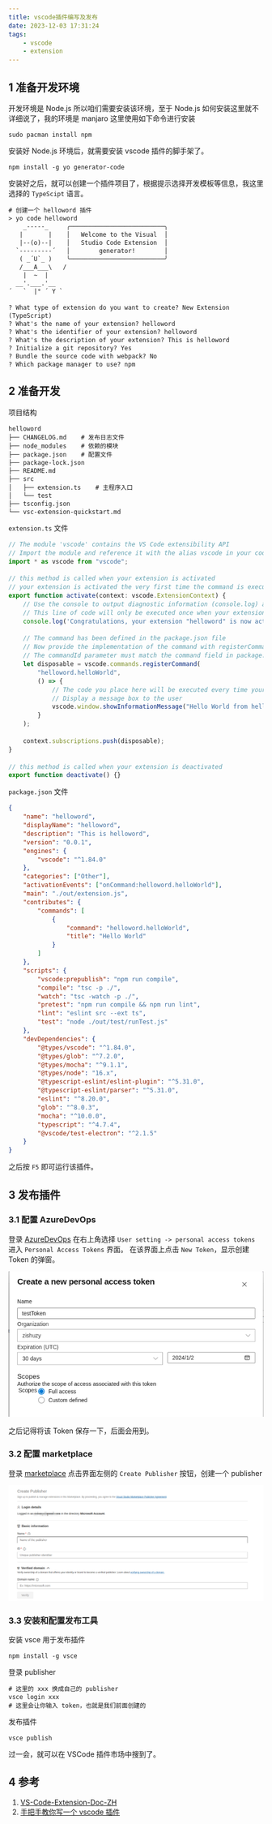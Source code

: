 ```yaml
---
title: vscode插件编写及发布
date: 2023-12-03 17:31:24
tags:
    - vscode
    - extension
---
```


## 1 准备开发环境

开发环境是 Node.js 所以咱们需要安装该环境，至于 Node.js 如何安装这里就不详细说了，我的环境是 manjaro 这里使用如下命令进行安装

```shell
sudo pacman install npm
```

安装好 Node.js 环境后，就需要安装 vscode 插件的脚手架了。

```shell
npm install -g yo generator-code
```

安装好之后，就可以创建一个插件项目了，根据提示选择开发模板等信息，我这里选择的 `TypeScipt` 语言。

```shell
# 创建一个 helloword 插件
> yo code helloword
    _-----_     ╭──────────────────────────╮
   |       |    │   Welcome to the Visual  │
   |--(o)--|    │   Studio Code Extension  │
  `---------´   │        generator!        │
   ( _´U`_ )    ╰──────────────────────────╯
   /___A___\   /
    |  ~  |      
  __'.___.'__    
´   `  |° ´ Y `  

? What type of extension do you want to create? New Extension (TypeScript)
? What's the name of your extension? helloword
? What's the identifier of your extension? helloword
? What's the description of your extension? This is helloword
? Initialize a git repository? Yes
? Bundle the source code with webpack? No
? Which package manager to use? npm
```

## 2 准备开发

项目结构

```shell
helloword
├── CHANGELOG.md    # 发布日志文件
├── node_modules    # 依赖的模块
├── package.json    # 配置文件
├── package-lock.json
├── README.md
├── src
│   ├── extension.ts    # 主程序入口
│   └── test
├── tsconfig.json
└── vsc-extension-quickstart.md
```

`extension.ts` 文件

```ts
// The module 'vscode' contains the VS Code extensibility API
// Import the module and reference it with the alias vscode in your code below
import * as vscode from "vscode";

// this method is called when your extension is activated
// your extension is activated the very first time the command is executed
export function activate(context: vscode.ExtensionContext) {
    // Use the console to output diagnostic information (console.log) and errors (console.error)
    // This line of code will only be executed once when your extension is activated
    console.log('Congratulations, your extension "helloword" is now active!');

    // The command has been defined in the package.json file
    // Now provide the implementation of the command with registerCommand
    // The commandId parameter must match the command field in package.json
    let disposable = vscode.commands.registerCommand(
        "helloword.helloWorld",
        () => {
            // The code you place here will be executed every time your command is executed
            // Display a message box to the user
            vscode.window.showInformationMessage("Hello World from helloword!");
        }
    );

    context.subscriptions.push(disposable);
}

// this method is called when your extension is deactivated
export function deactivate() {}
```

`package.json` 文件

```json
{
    "name": "helloword",
    "displayName": "helloword",
    "description": "This is helloword",
    "version": "0.0.1",
    "engines": {
        "vscode": "^1.84.0"
    },
    "categories": ["Other"],
    "activationEvents": ["onCommand:helloword.helloWorld"],
    "main": "./out/extension.js",
    "contributes": {
        "commands": [
            {
                "command": "helloword.helloWorld",
                "title": "Hello World"
            }
        ]
    },
    "scripts": {
        "vscode:prepublish": "npm run compile",
        "compile": "tsc -p ./",
        "watch": "tsc -watch -p ./",
        "pretest": "npm run compile && npm run lint",
        "lint": "eslint src --ext ts",
        "test": "node ./out/test/runTest.js"
    },
    "devDependencies": {
        "@types/vscode": "^1.84.0",
        "@types/glob": "^7.2.0",
        "@types/mocha": "^9.1.1",
        "@types/node": "16.x",
        "@typescript-eslint/eslint-plugin": "^5.31.0",
        "@typescript-eslint/parser": "^5.31.0",
        "eslint": "^8.20.0",
        "glob": "^8.0.3",
        "mocha": "^10.0.0",
        "typescript": "^4.7.4",
        "@vscode/test-electron": "^2.1.5"
    }
}
```

之后按 `F5` 即可运行该插件。

## 3 发布插件

### 3.1 配置 AzureDevOps

登录 [AzureDevOps](https://aka.ms/SignupAzureDevOps) 在右上角选择 `User setting -> personal access tokens` 进入 `Personal Access Tokens` 界面。
在该界面上点击 `New Token`，显示创建 Token 的弹窗。

![create token](../images/vscode_ext_personal_access_token.png)

之后记得将该 Token 保存一下，后面会用到。

### 3.2 配置 marketplace

登录 [marketplace](https://marketplace.visualstudio.com/manage)
点击界面左侧的 `Create Publisher` 按钮，创建一个 publisher

![create publisher](../images/vscode_ext_create_publisher.png)

### 3.3 安装和配置发布工具

安装 vsce 用于发布插件

```shell
npm install -g vsce
```

登录 publisher

```shell
# 这里的 xxx 换成自己的 publisher
vsce login xxx
# 这里会让你输入 token，也就是我们前面创建的
```

发布插件

```shell
vsce publish
```

过一会，就可以在 VSCode 插件市场中搜到了。

## 4 参考

1. [VS-Code-Extension-Doc-ZH](https://liiked.github.io/VS-Code-Extension-Doc-ZH)
2. [手把手教你写一个 vscode 插件](https://juejin.cn/post/7121381959883816968)
